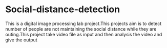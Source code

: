 # Social-distance-detection
This is a digital image processing lab project.This projects aim is to detect number of people are not maintaining the social distance while they are outing.This project take video file as input and then analysis the video and give the output
